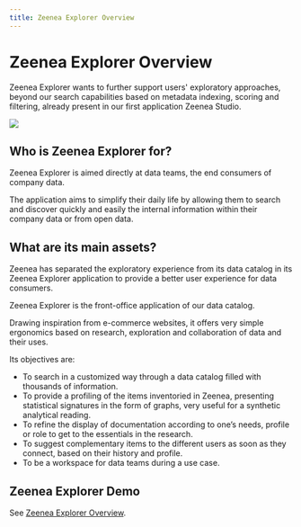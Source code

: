 ```yaml
---
title: Zeenea Explorer Overview
---
```


# Zeenea Explorer Overview

Zeenea Explorer wants to further support users' exploratory approaches, beyond our search capabilities based on metadata indexing, scoring and filtering, already present in our first application Zeenea Studio.

  ![](/img/zeenea-explorer.png)

## Who is Zeenea Explorer for?

Zeenea Explorer is aimed directly at data teams, the end consumers of company data.

The application aims to simplify their daily life by allowing them to search and discover quickly and easily the internal information within their company data or from open data.

## What are its main assets?

Zeenea has separated the exploratory experience from its data catalog in its Zeenea Explorer application to provide a better user experience for data consumers.

Zeenea Explorer is the front-office application of our data catalog.

Drawing inspiration from e-commerce websites, it offers very simple ergonomics based on research, exploration and collaboration of data and their uses.

Its objectives are:

* To search in a customized way through a data catalog filled with thousands of information.
* To provide a profiling of the items inventoried in Zeenea, presenting statistical signatures in the form of graphs, very useful for a synthetic analytical reading.
* To refine the display of documentation according to one’s needs, profile or role to get to the essentials in the research.
* To suggest complementary items to the different users as soon as they connect, based on their history and profile.
* To be a workspace for data teams during a use case.

## Zeenea Explorer Demo

See [Zeenea Explorer Overview](https://www.loom.com/share/38882344634f432690f40256c7b624d3?t=3).

